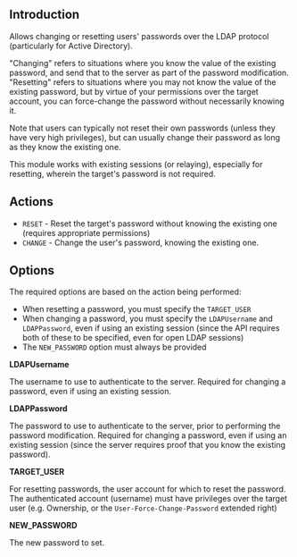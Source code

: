 ## Introduction

Allows changing or resetting users' passwords over the LDAP protocol (particularly for Active Directory).

"Changing" refers to situations where you know the value of the existing password, and send that to the server as part of the password modification.
"Resetting" refers to situations where you may not know the value of the existing password, but by virtue of your permissions over the target account, you can force-change the password without necessarily knowing it.

Note that users can typically not reset their own passwords (unless they have very high privileges), but can usually change their password as long as they know the existing one.

This module works with existing sessions (or relaying), especially for resetting, wherein the target's password is not required.

## Actions

- `RESET` - Reset the target's password without knowing the existing one (requires appropriate permissions)
- `CHANGE` - Change the user's password, knowing the existing one.

## Options

The required options are based on the action being performed:

- When resetting a password, you must specify the `TARGET_USER`
- When changing a password, you must specify the `LDAPUsername` and `LDAPPassword`, even if using an existing session (since the API requires both of these to be specified, even for open LDAP sessions)
- The `NEW_PASSWORD` option must always be provided

**LDAPUsername**

The username to use to authenticate to the server. Required for changing a password, even if using an existing session.

**LDAPPassword**

The password to use to authenticate to the server, prior to performing the password modification. Required for changing a password, even if using an existing session (since the server requires proof that you know the existing password).

**TARGET_USER**

For resetting passwords, the user account for which to reset the password. The authenticated account (username) must have privileges over the target user (e.g. Ownership, or the `User-Force-Change-Password` extended right)

**NEW_PASSWORD**

The new password to set.